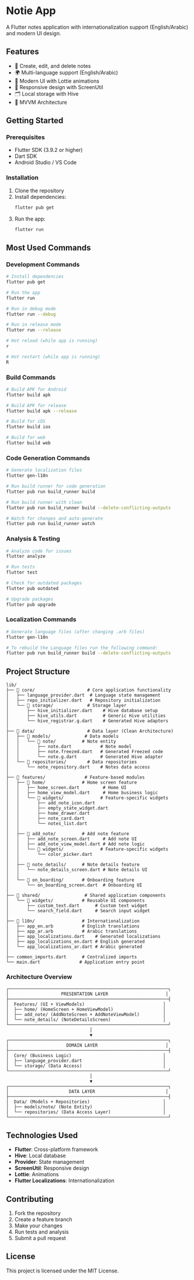 # Notie App

A Flutter notes application with internationalization support (English/Arabic) and modern UI design.

## Features

- 📝 Create, edit, and delete notes
- 🌍 Multi-language support (English/Arabic)
- 🎨 Modern UI with Lottie animations
- 📱 Responsive design with ScreenUtil
- 🗂️ Local storage with Hive
- 🎯 MVVM Architecture

## Getting Started

### Prerequisites

- Flutter SDK (3.9.2 or higher)
- Dart SDK
- Android Studio / VS Code

### Installation

1. Clone the repository
2. Install dependencies:
   ```bash
   flutter pub get
   ```
3. Run the app:
   ```bash
   flutter run
   ```

## Most Used Commands

### Development Commands
```bash
# Install dependencies
flutter pub get

# Run the app
flutter run

# Run in debug mode
flutter run --debug

# Run in release mode
flutter run --release

# Hot reload (while app is running)
r

# Hot restart (while app is running)
R
```

### Build Commands
```bash
# Build APK for Android
flutter build apk

# Build APK for release
flutter build apk --release

# Build for iOS
flutter build ios

# Build for web
flutter build web
```

### Code Generation Commands
```bash
# Generate localization files
flutter gen-l10n

# Run build runner for code generation
flutter pub run build_runner build

# Run build runner with clean
flutter pub run build_runner build --delete-conflicting-outputs

# Watch for changes and auto-generate
flutter pub run build_runner watch
```

### Analysis & Testing
```bash
# Analyze code for issues
flutter analyze

# Run tests
flutter test

# Check for outdated packages
flutter pub outdated

# Upgrade packages
flutter pub upgrade
```

### Localization Commands
```bash
# Generate language files (after changing .arb files)
flutter gen-l10n

# To rebuild the Language files run the following command:
flutter pub run build_runner build --delete-conflicting-outputs
```

## Project Structure

```
lib/
├── 📁 core/                    # Core application functionality
│   ├── language_provider.dart  # Language state management
│   ├── repo_initializer.dart   # Repository initialization
│   └── 📁 storage/             # Storage layer
│       ├── hive_initializer.dart    # Hive database setup
│       ├── hive_utils.dart          # Generic Hive utilities
│       └── hive_registrar.g.dart    # Generated Hive adapters
│
├── 📁 data/                    # Data layer (Clean Architecture)
│   ├── 📁 models/             # Data models
│   │   └── 📁 note/          # Note entity
│   │       ├── note.dart           # Note model
│   │       ├── note.freezed.dart   # Generated Freezed code
│   │       └── note.g.dart         # Generated Hive adapter
│   └── 📁 repositories/        # Data repositories
│       └── note_repository.dart    # Notes data access
│
├── 📁 features/               # Feature-based modules
│   ├── 📁 home/              # Home screen feature
│   │   ├── home_screen.dart         # Home UI
│   │   ├── home_view_model.dart     # Home business logic
│   │   └── 📁 widgets/              # Feature-specific widgets
│   │       ├── add_note_icon.dart
│   │       ├── empty_state_widget.dart
│   │       ├── home_drawer.dart
│   │       ├── note_card.dart
│   │       └── notes_list.dart
│   │
│   ├── 📁 add_note/          # Add note feature
│   │   ├── add_note_screen.dart     # Add note UI
│   │   ├── add_note_view_model.dart # Add note logic
│   │   └── 📁 widgets/              # Feature-specific widgets
│   │       └── color_picker.dart
│   │
│   ├── 📁 note_details/      # Note details feature
│   │   └── note_details_screen.dart # Note details UI
│   │
│   └── 📁 on_boarding/       # Onboarding feature
│       └── on_boarding_screen.dart  # Onboarding UI
│
├── 📁 shared/                 # Shared application components
│   └── 📁 widgets/           # Reusable UI components
│       ├── custom_text.dart      # Custom text widget
│       └── search_field.dart     # Search input widget
│
├── 📁 l10n/                  # Internationalization
│   ├── app_en.arb           # English translations
│   ├── app_ar.arb           # Arabic translations
│   ├── app_localizations.dart    # Generated localizations
│   ├── app_localizations_en.dart # English generated
│   └── app_localizations_ar.dart # Arabic generated
│
├── common_imports.dart      # Centralized imports
└── main.dart               # Application entry point
```

### Architecture Overview

```
┌─────────────────────────────────────────────────────────────┐
│                    PRESENTATION LAYER                      │
├─────────────────────────────────────────────────────────────┤
│  Features/ (UI + ViewModels)                              │
│  ├── home/ (HomeScreen + HomeViewModel)                   │
│  ├── add_note/ (AddNoteScreen + AddNoteViewModel)         │
│  └── note_details/ (NoteDetailsScreen)                    │
└─────────────────────────────────────────────────────────────┘
                                │
                                ▼
┌─────────────────────────────────────────────────────────────┐
│                      DOMAIN LAYER                          │
├─────────────────────────────────────────────────────────────┤
│  Core/ (Business Logic)                                   │
│  ├── language_provider.dart                               │
│  └── storage/ (Data Access)                               │
└─────────────────────────────────────────────────────────────┘
                                │
                                ▼
┌─────────────────────────────────────────────────────────────┐
│                       DATA LAYER                           │
├─────────────────────────────────────────────────────────────┤
│  Data/ (Models + Repositories)                            │
│  ├── models/note/ (Note Entity)                           │
│  └── repositories/ (Data Access Layer)                    │
└─────────────────────────────────────────────────────────────┘
```

## Technologies Used

- **Flutter**: Cross-platform framework
- **Hive**: Local database
- **Provider**: State management
- **ScreenUtil**: Responsive design
- **Lottie**: Animations
- **Flutter Localizations**: Internationalization

## Contributing

1. Fork the repository
2. Create a feature branch
3. Make your changes
4. Run tests and analysis
5. Submit a pull request

## License

This project is licensed under the MIT License.
